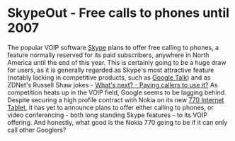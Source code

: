 SkypeOut - Free calls to phones until 2007
=========================================

The popular VOIP software [Skype](http://www.skype.com/) plans to offer free calling to phones, a feature normally reserved for its paid subscribers, anywhere in North America until the end of this year. This is certainly going to be a huge draw for users, as it is generally regarded as Skype's most attractive feature (notably lacking in competitive products, such as [Google Talk](http://www.google.com/talk/)) and as ZDNet's Russell Shaw jokes - [What's next? - Paying callers to use it?](http://blogs.zdnet.com/ip-telephony/?p=1090) As competition heats up in the VOIP field, Google seems to be lagging behind. Despite securing a high profile contract with Nokia on its new [770 Internet Tablet](http://www.nokia.com/770/), it has yet to announce plans to offer either calling to phones, or video conferencing - both long standing Skype features - to its VOIP offering. And honestly, what good is the Nokia 770 going to be if it can only call other Googlers? [](http://www.technewsworld.com/story/50521.html)
